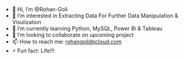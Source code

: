 - 👋 Hi, I’m @Rohan-Goli
- 👀 I’m interested in Extracting Data For Further Data Manipulation & Visulization  
- 🌱 I’m currently learning Python, MySQL, Power Bi & Tableau
- 💞️ I’m looking to collaborate on upcoming project
- 📫 How to reach me: rohangoli@icloud.com
- ⚡ Fun fact: Life!!!

<!---
Rohan-Goli/Rohan-Goli is a ✨ special ✨ repository because its `README.md` (this file) appears on your GitHub profile.
You can click the Preview link to take a look at your changes.
--->
